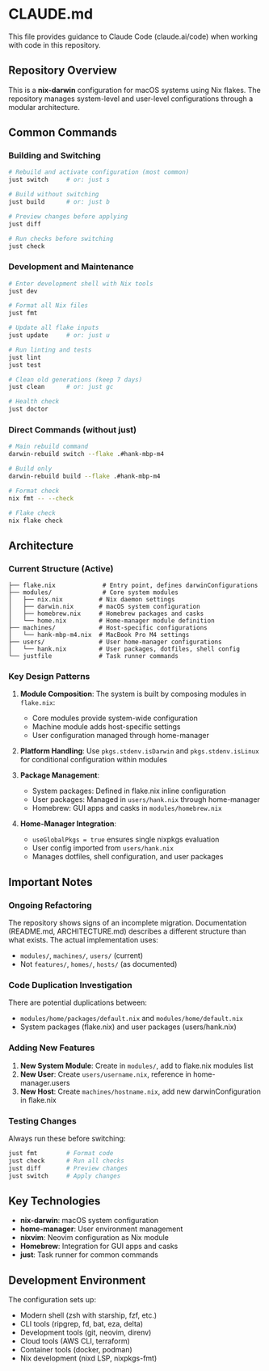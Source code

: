 # CLAUDE.md

This file provides guidance to Claude Code (claude.ai/code) when working with code in this repository.

## Repository Overview

This is a **nix-darwin** configuration for macOS systems using Nix flakes. The repository manages system-level and user-level configurations through a modular architecture.

## Common Commands

### Building and Switching
```bash
# Rebuild and activate configuration (most common)
just switch     # or: just s

# Build without switching
just build      # or: just b

# Preview changes before applying
just diff

# Run checks before switching
just check
```

### Development and Maintenance
```bash
# Enter development shell with Nix tools
just dev

# Format all Nix files
just fmt

# Update all flake inputs
just update     # or: just u

# Run linting and tests
just lint
just test

# Clean old generations (keep 7 days)
just clean      # or: just gc

# Health check
just doctor
```

### Direct Commands (without just)
```bash
# Main rebuild command
darwin-rebuild switch --flake .#hank-mbp-m4

# Build only
darwin-rebuild build --flake .#hank-mbp-m4

# Format check
nix fmt -- --check

# Flake check
nix flake check
```

## Architecture

### Current Structure (Active)
```
├── flake.nix             # Entry point, defines darwinConfigurations
├── modules/              # Core system modules
│   ├── nix.nix          # Nix daemon settings
│   ├── darwin.nix       # macOS system configuration
│   ├── homebrew.nix     # Homebrew packages and casks
│   └── home.nix         # Home-manager module definition
├── machines/            # Host-specific configurations
│   └── hank-mbp-m4.nix  # MacBook Pro M4 settings
├── users/               # User home-manager configurations
│   └── hank.nix         # User packages, dotfiles, shell config
└── justfile             # Task runner commands
```

### Key Design Patterns

1. **Module Composition**: The system is built by composing modules in `flake.nix`:
   - Core modules provide system-wide configuration
   - Machine module adds host-specific settings
   - User configuration managed through home-manager

2. **Platform Handling**: Use `pkgs.stdenv.isDarwin` and `pkgs.stdenv.isLinux` for conditional configuration within modules

3. **Package Management**:
   - System packages: Defined in flake.nix inline configuration
   - User packages: Managed in `users/hank.nix` through home-manager
   - Homebrew: GUI apps and casks in `modules/homebrew.nix`

4. **Home-Manager Integration**: 
   - `useGlobalPkgs = true` ensures single nixpkgs evaluation
   - User config imported from `users/hank.nix`
   - Manages dotfiles, shell configuration, and user packages

## Important Notes

### Ongoing Refactoring
The repository shows signs of an incomplete migration. Documentation (README.md, ARCHITECTURE.md) describes a different structure than what exists. The actual implementation uses:
- `modules/`, `machines/`, `users/` (current)
- Not `features/`, `homes/`, `hosts/` (as documented)

### Code Duplication Investigation
There are potential duplications between:
- `modules/home/packages/default.nix` and `modules/home/default.nix`
- System packages (flake.nix) and user packages (users/hank.nix)

### Adding New Features

1. **New System Module**: Create in `modules/`, add to flake.nix modules list
2. **New User**: Create `users/username.nix`, reference in home-manager.users
3. **New Host**: Create `machines/hostname.nix`, add new darwinConfiguration in flake.nix

### Testing Changes
Always run these before switching:
```bash
just fmt        # Format code
just check      # Run all checks
just diff       # Preview changes
just switch     # Apply changes
```

## Key Technologies

- **nix-darwin**: macOS system configuration
- **home-manager**: User environment management
- **nixvim**: Neovim configuration as Nix module
- **Homebrew**: Integration for GUI apps and casks
- **just**: Task runner for common commands

## Development Environment

The configuration sets up:
- Modern shell (zsh with starship, fzf, etc.)
- CLI tools (ripgrep, fd, bat, eza, delta)
- Development tools (git, neovim, direnv)
- Cloud tools (AWS CLI, terraform)
- Container tools (docker, podman)
- Nix development (nixd LSP, nixpkgs-fmt)